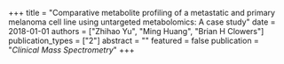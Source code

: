 +++
title = "Comparative metabolite profiling of a metastatic and primary melanoma cell line using untargeted metabolomics: A case study"
date = 2018-01-01
authors = ["Zhihao Yu", "Ming Huang", "Brian H Clowers"]
publication_types = ["2"]
abstract = ""
featured = false
publication = "*Clinical Mass Spectrometry*"
+++

